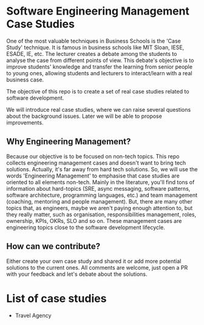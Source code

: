 # Software Engineering Management Case Studies

One of the most valuable techniques in Business Schools is the 'Case Study' technique. It is famous in business schools like MIT Sloan, IESE, ESADE, IE, etc. The lecturer creates a debate among the students to analyse the case from different points of view. This debate's objective is to improve students' knowledge and transfer the learning from senior people to young ones, allowing students and lecturers to interact/learn with a real business case. 

The objective of this repo is to create a set of real case studies related to software development.

We will introduce real case studies, where we can raise several questions about the background issues. Later we will be able to propose improvements.


## Why Engineering Management?

Because our objective is to be focused on non-tech topics. This repo collects engineering management cases and doesn't want to bring tech solutions. Actually, it's far away from hard tech solutions. So, we will use the words 'Engineering Management' to emphasise that case studies are oriented to all elements non-tech. Mainly in the literature, you'll find tons of information about hard-topics (SRE, async messaging, software patterns, software architecture, programming languages, etc.) and team management (coaching, mentoring and people management). But,  there are many other topics that, as engineers, maybe we aren't paying enough attention to, but they really matter, such as organisation, responsibilities management, roles, ownership, KPIs, OKRs, SLO and so on. These management cases are engineering topics close to the software development lifecycle. 

## How can we contribute? 

Either create your own case study and shared it or add more potential solutions to the current ones. All comments are welcome, just open a PR with your feedback and let's debate about the solutions.

# List of case studies

* Travel Agency